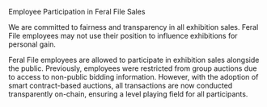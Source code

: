 
Employee Participation in Feral File Sales

We are committed to fairness and transparency in all exhibition sales. Feral File employees may not use their position to influence exhibitions for personal gain.

Feral File employees are allowed to participate in exhibition sales alongside the public. Previously, employees were restricted from group auctions due to access to non-public bidding information. However, with the adoption of smart contract-based auctions, all transactions are now conducted transparently on-chain, ensuring a level playing field for all participants.
